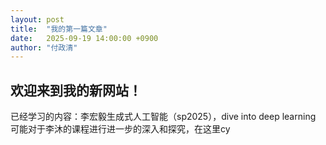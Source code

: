 ```yaml
---
layout: post
title:  "我的第一篇文章"
date:   2025-09-19 14:00:00 +0900
author: "付政清"
---
```


## 欢迎来到我的新网站！
已经学习的内容：李宏毅生成式人工智能（sp2025），dive into deep learning
可能对于李沐的课程进行进一步的深入和探究，在这里cy
